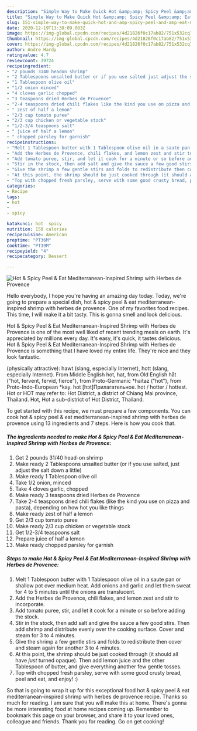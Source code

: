 ```yaml
---
description: "Simple Way to Make Quick Hot &amp;amp; Spicy Peel &amp;amp; Eat Mediterranean-Inspired Shrimp with Herbes de Provence"
title: "Simple Way to Make Quick Hot &amp;amp; Spicy Peel &amp;amp; Eat Mediterranean-Inspired Shrimp with Herbes de Provence"
slug: 151-simple-way-to-make-quick-hot-and-amp-spicy-peel-and-amp-eat-mediterranean-inspired-shrimp-with-herbes-de-provence
date: 2020-12-19T13:38:09.083Z
image: https://img-global.cpcdn.com/recipes/4d21826f0c17ab82/751x532cq70/hot-spicy-peel-eat-mediterranean-inspired-shrimp-with-herbes-de-provence-recipe-main-photo.jpg
thumbnail: https://img-global.cpcdn.com/recipes/4d21826f0c17ab82/751x532cq70/hot-spicy-peel-eat-mediterranean-inspired-shrimp-with-herbes-de-provence-recipe-main-photo.jpg
cover: https://img-global.cpcdn.com/recipes/4d21826f0c17ab82/751x532cq70/hot-spicy-peel-eat-mediterranean-inspired-shrimp-with-herbes-de-provence-recipe-main-photo.jpg
author: Andre Hardy
ratingvalue: 4.7
reviewcount: 39724
recipeingredient:
- "2 pounds 3140 headon shrimp"
- "2 Tablespoons unsalted butter or if you use salted just adjust the salt down a little"
- "1 Tablespoon olive oil"
- "1/2 onion minced"
- "4 cloves garlic chopped"
- "3 teaspoons dried Herbes de Provence"
- "2-4 teaspoons dried chili flakes like the kind you use on pizza and pasta depending on how hot you like things"
- " zest of half a lemon"
- "2/3 cup tomato puree"
- "2/3 cup chicken or vegetable stock"
- "1/2-3/4 teaspoons salt"
- " juice of half a lemon"
- " chopped parsley for garnish"
recipeinstructions:
- "Melt 1 Tablespoon butter with 1 Tablespoon olive oil in a saute pan or shallow pot over medium heat. Add onions and garlic and let them sweat for 4 to 5 minutes until the onions are translucent."
- "Add the Herbes de Provence, chili flakes, and lemon zest and stir to incorporate."
- "Add tomato puree, stir, and let it cook for a minute or so before adding the stock."
- "Stir in the stock, then add salt and give the sauce a few good stirs. Then add shrimp and distribute evenly over the cooking surface. Cover and steam for 3 to 4 minutes."
- "Give the shrimp a few gentle stirs and folds to redistribute then cover and steam again for another 3 to 4 minutes."
- "At this point, the shrimp should be just cooked through (it should all have *just* turned opaque). Then add lemon juice and the other Tablespoon of butter, and give everything another few gentle tosses."
- "Top with chopped fresh parsley, serve with some good crusty bread, peel and eat, and enjoy! :)"
categories:
- Recipe
tags:
- hot
- 
- spicy

katakunci: hot  spicy 
nutrition: 158 calories
recipecuisine: American
preptime: "PT36M"
cooktime: "PT39M"
recipeyield: "4"
recipecategory: Dessert

---
```



![Hot &amp; Spicy Peel &amp; Eat Mediterranean-Inspired Shrimp with Herbes de Provence](https://img-global.cpcdn.com/recipes/4d21826f0c17ab82/751x532cq70/hot-spicy-peel-eat-mediterranean-inspired-shrimp-with-herbes-de-provence-recipe-main-photo.jpg)

Hello everybody, I hope you're having an amazing day today. Today, we're going to prepare a special dish, hot &amp; spicy peel &amp; eat mediterranean-inspired shrimp with herbes de provence. One of my favorites food recipes. This time, I will make it a bit tasty. This is gonna smell and look delicious.

Hot &amp; Spicy Peel &amp; Eat Mediterranean-Inspired Shrimp with Herbes de Provence is one of the most well liked of recent trending meals on earth. It's appreciated by millions every day. It's easy, it's quick, it tastes delicious. Hot &amp; Spicy Peel &amp; Eat Mediterranean-Inspired Shrimp with Herbes de Provence is something that I have loved my entire life. They're nice and they look fantastic.

(physically attractive): hawt (slang, especially Internet), hott (slang, especially Internet). From Middle English hot, hat, from Old English hāt (&#34;hot, fervent, fervid, fierce&#34;), from Proto-Germanic *haitaz (&#34;hot&#34;), from Proto-Indo-European *kay. hot [hɔt]Прилагательное. hot / hotter / hottest. Hot or HOT may refer to: Hot District, a district of Chiang Mai province, Thailand. Hot, Hot a sub-district of Hot District, Thailand.


To get started with this recipe, we must prepare a few components. You can cook hot &amp; spicy peel &amp; eat mediterranean-inspired shrimp with herbes de provence using 13 ingredients and 7 steps. Here is how you cook that.

<!--inarticleads1-->

##### The ingredients needed to make Hot &amp; Spicy Peel &amp; Eat Mediterranean-Inspired Shrimp with Herbes de Provence:

1. Get 2 pounds 31/40 head-on shrimp
1. Make ready 2 Tablespoons unsalted butter (or if you use salted, just adjust the salt down a little)
1. Make ready 1 Tablespoon olive oil
1. Take 1/2 onion, minced
1. Take 4 cloves garlic, chopped
1. Make ready 3 teaspoons dried Herbes de Provence
1. Take 2-4 teaspoons dried chili flakes (like the kind you use on pizza and pasta), depending on how hot you like things
1. Make ready  zest of half a lemon
1. Get 2/3 cup tomato puree
1. Make ready 2/3 cup chicken or vegetable stock
1. Get 1/2-3/4 teaspoons salt
1. Prepare  juice of half a lemon
1. Make ready  chopped parsley for garnish




<!--inarticleads2-->

##### Steps to make Hot &amp; Spicy Peel &amp; Eat Mediterranean-Inspired Shrimp with Herbes de Provence:

1. Melt 1 Tablespoon butter with 1 Tablespoon olive oil in a saute pan or shallow pot over medium heat. Add onions and garlic and let them sweat for 4 to 5 minutes until the onions are translucent.
1. Add the Herbes de Provence, chili flakes, and lemon zest and stir to incorporate.
1. Add tomato puree, stir, and let it cook for a minute or so before adding the stock.
1. Stir in the stock, then add salt and give the sauce a few good stirs. Then add shrimp and distribute evenly over the cooking surface. Cover and steam for 3 to 4 minutes.
1. Give the shrimp a few gentle stirs and folds to redistribute then cover and steam again for another 3 to 4 minutes.
1. At this point, the shrimp should be just cooked through (it should all have *just* turned opaque). Then add lemon juice and the other Tablespoon of butter, and give everything another few gentle tosses.
1. Top with chopped fresh parsley, serve with some good crusty bread, peel and eat, and enjoy! :)




So that is going to wrap it up for this exceptional food hot &amp; spicy peel &amp; eat mediterranean-inspired shrimp with herbes de provence recipe. Thanks so much for reading. I am sure that you will make this at home. There's gonna be more interesting food at home recipes coming up. Remember to bookmark this page on your browser, and share it to your loved ones, colleague and friends. Thank you for reading. Go on get cooking!
